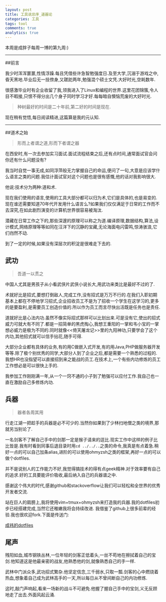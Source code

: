 ```yaml
---
layout: post
title: 工具说总序_道器论
categories: 工具
tags: tool
comments: true
analytics: true
---
```


本周是成胖子每周一博的第九周:)

---

##前言

我少时浑浑噩噩,性情浮躁.每且凭借些许急智勉强度日.及至大学,沉溺于游戏之中,昏天黑地.毕业后无一技傍身,又蹉跎两年,勉强混个硕士文凭.大好时光,空耗数年.

很感激毕业时有企业收留了我,领我进入了Linux和编程的世界.这里花团锦簇,令人目不暇接,只恨不得分出几个身子同时学习才好.每每暗自懊恼荒废的大好时光.

> 种树最好的时间是二十年前,第二好的时间是现在.

现在稍有觉悟,每日阅读精进,这篇算是我的元认知.

<!--more-->

---

##道术之始

> 形而上者谓之道,形而下者谓之器

在西安时,有一次去参加实习面试.面试流程结束之后,还有点时间,通常面试官会问你还有什么问题没有?

我当时自觉一事无成,如同浮萍般无力掌握自己的命运,便问了一句,大意是应该学什么语言之类的问题.我估计面试官对这个问题也是很有感慨,他的话对我影响很大.

他说:技术分为两种:道和术.

现在我们使用的语言,使用的工具大部分都可以归为术,它们是具体的,也是易变的.现在谁还需要知道70年代开发用什么语言么?如果我们仅仅满足于日常的工作而不去深究,在如此剧烈演变的计算机世界很容易被淘汰.

潜藏在日常工作之下的,那些深邃的原理可以称之为道.编译原理,数据结构,算法,设计模式,网络原理等等如同在汪洋下的沉静的宝藏,无论海面电闪雷鸣,惊涛骇浪,它们岿然不动.

到了一定的时候,如果没有深层次的积淀是很难走下去的.

## 武功

> 吾道一以贯之

中国人尤其是男孩子从小看武侠片武侠小说长大,用武功来类比是最好不过的了.

术就好比是招式,要想打倒敌人,完成工作,没有招式是万万不行的.在我们入职初期基本上都在不停地学习招式,企业招收员工不是为了招收一个学生在这学习的,更多的是要盈利,是需要员工创造价值的.所以作为员工而言尽快出活既是任务也是责任.

道就好比是心法内功.虽然不像实际招式那样可以比划出来.可是没有它,使出的招式威力可就大有不同了.都是一招简单的黑虎掏心,我想王重阳的一掌和韦小宝的一掌想必威力是极为不同的.同时就像<<倚天屠龙记>>里的九阳神功,只要学会了这个内功,其他招式就可以信手拈花,随手可得.

大部分企业都有具体的业务,有的用C做嵌入式开发,有的用Java,PHP做服务器开发等等.除了极个别优秀的同学,大部分人到了企业之后,都是需要一个熟悉的过程的.我想HR也没指望可以直接招到来之能战的员工.在技术上,一个有些内功修炼的员工工作想必是可以很快上手的.

我参加工作刚刚满一年,从一个一窍不通的小子到了勉强可以应付工作.我自己也一直在激励自己多修炼内功.

## 兵器

> 器者各周其用

行走江湖一把趁手的兵器是必不可少的.当然你如果到了少林扫地僧之类的境界,那就另当别论了.

一名剑客不了解自己手中的剑那一定是猴子请来的逗比.现实工作中这样的例子比比皆是.我有时看到同事后退目录时用`cd ../../..`之类的命令,我真是有点着急.稍好一点的可以自己加条alias,进阶的可以使用ohmyzsh之类的框架,再好一点的可以做个dotfiles.

并不是说别人的工作能力不好,我觉得搞技术的得有点geek精神.对于效率要有自己的追求.好的工具要能评价吸收,最后纳入自己的兵器谱之中.

感谢这个伟大的时代,感谢github和stackoverflow让我们可以轻松和全世界的优秀开发者交流.

站在巨人的肩膀上,我将使用vim+tmux+ohmyzsh来打造我的兵器.我的dotfiles初步已经搭建完成,当然它还稚嫩我将会持续改进.
我借鉴了github上很多前辈的经验.我也很欢迎fork.下面是传送门:

[成祎的dotfiles](https://github.com/chengyi818/dotfiles)

## 尾声
残阳如血,城市钢铁丛林,一位年轻的剑客正低着头,一丝不苟地在擦拭着自己的宝剑.他知道这是他最亲密的战友,他熟悉他的剑,就像熟悉自己的手一样.

武林中门派众多,武功招式繁杂.他坚定信念,三千弱水,只取一瓢.剑客的心中燃烧着热血,想象着自己成为武林高手的一天,所以每日从不曾间断自己的内功修炼.

这时,敲门声响起,看来一场新的战斗不可避免.他握了握自己手中的宝剑,义无反顾地走了出去.外面风起云涌.
